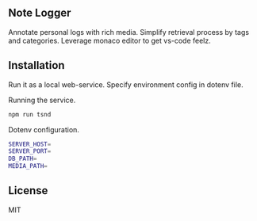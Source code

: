 ## Note Logger 

Annotate personal logs with rich media.
Simplify retrieval process by tags and categories.
Leverage monaco editor to get vs-code feelz.

## Installation

Run it as a local web-service.
Specify environment config in dotenv file.

Running the service.
```bash
npm run tsnd
```

Dotenv configuration.
```bash
SERVER_HOST=
SERVER_PORT=
DB_PATH=
MEDIA_PATH=
```

## License

MIT